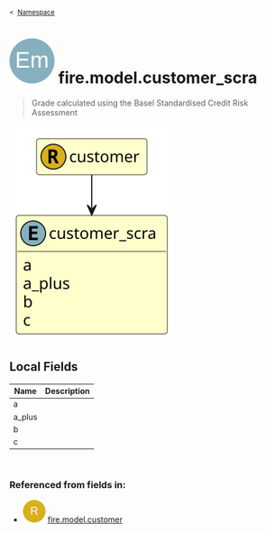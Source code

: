 <sub>&lt;&nbsp; [Namespace](index.md)</sub>
# <img src='images/enumType-lg.svg'/> fire.model.customer_scra
>  
>Grade calculated using the Basel Standardised Credit Risk Assessment
> 
<img src='images/fire.model.customer_scra.svg'/>


## Local Fields


| Name        | Description |
| ----------- | ----------- |
| a |   |
| a_plus |   |
| b |   |
| c |   |

<br/>

### Referenced from fields in:
- <img src='images/recordType.svg'/> [fire.model.customer](UDT-fire.model.customer.md)
